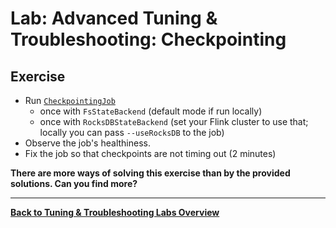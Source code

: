 # Lab: Advanced Tuning & Troubleshooting: Checkpointing

## Exercise

* Run [`CheckpointingJob`](src/main/java/com/ververica/flink/training/exercises/CheckpointingJob.java)
  - once with `FsStateBackend` (default mode if run locally)
  - once with `RocksDBStateBackend` (set your Flink cluster to use that; locally you can pass `--useRocksDB` to the job)
* Observe the job's healthiness.
* Fix the job so that checkpoints are not timing out (2 minutes)

**There are more ways of solving this exercise than by the provided solutions. Can you find more?**

-----

[**Back to Tuning & Troubleshooting Labs Overview**](../README.md)
